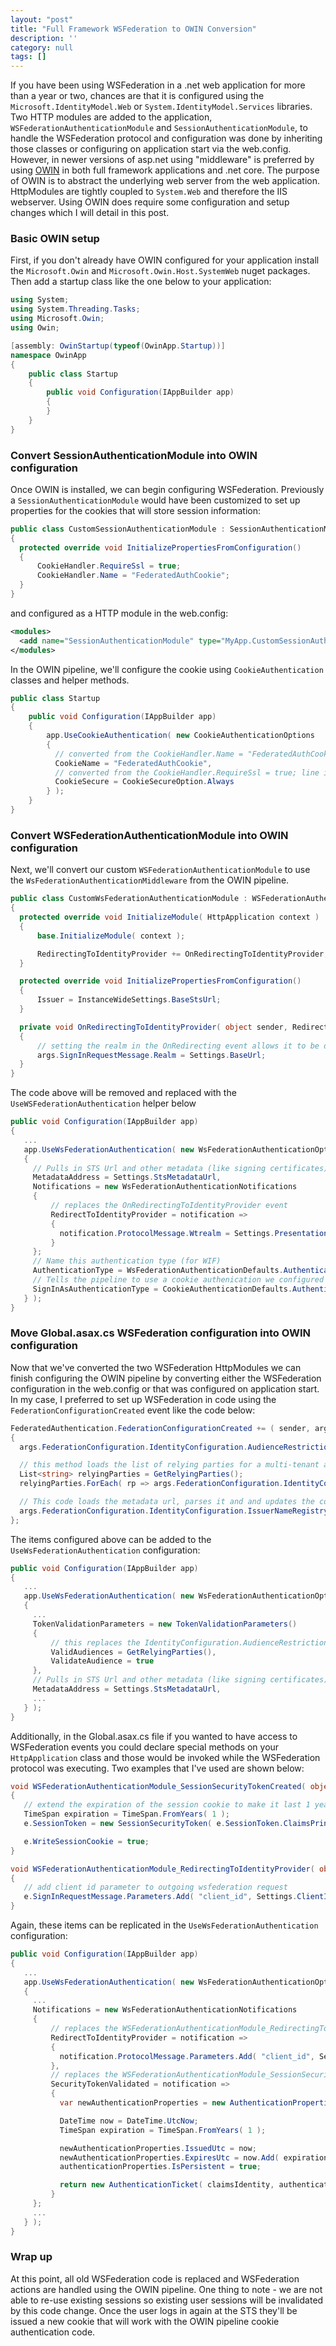 ```yaml
---
layout: "post"
title: "Full Framework WSFederation to OWIN Conversion"
description: ''
category: null
tags: []
---
```


If you have been using WSFederation in a .net web application for more than a year or two, chances are that it is configured using the `Microsoft.IdentityModel.Web` or `System.IdentityModel.Services` libraries. Two HTTP modules are added to the application, `WSFederationAuthenticationModule` and `SessionAuthenticationModule`, to handle the WSFederation protocol and configuration was done by inheriting those classes or configuring on application start via the web.config. However, in newer versions of asp.net using "middleware" is preferred by using [OWIN](https://docs.microsoft.com/en-us/aspnet/aspnet/overview/owin-and-katana/an-overview-of-project-katana#the-open-web-interface-for-net-owin) in both full framework applications and .net core. The purpose of OWIN is to abstract the underlying web server from the web application. HttpModules are tightly coupled to `System.Web` and therefore the IIS webserver. Using OWIN does require some configuration and setup changes which I will detail in this post.

### Basic OWIN setup
First, if you don't already have OWIN configured for your application install the `Microsoft.Owin` and `Microsoft.Owin.Host.SystemWeb` nuget packages. Then add a startup class like the one below to your application:

```csharp
using System;
using System.Threading.Tasks;
using Microsoft.Owin;
using Owin;

[assembly: OwinStartup(typeof(OwinApp.Startup))]
namespace OwinApp
{
    public class Startup
    {
        public void Configuration(IAppBuilder app)
        {
        }
    }
}
```

### Convert SessionAuthenticationModule into OWIN configuration
Once OWIN is installed, we can begin configuring WSFederation. Previously a `SessionAuthenticationModule` would have been customized to set up properties for the cookies that will store session information:

```csharp
public class CustomSessionAuthenticationModule : SessionAuthenticationModule
{
  protected override void InitializePropertiesFromConfiguration()
  {
      CookieHandler.RequireSsl = true;
      CookieHandler.Name = "FederatedAuthCookie";
  }
}
```

and configured as a HTTP module in the web.config:

```xml
<modules>
  <add name="SessionAuthenticationModule" type="MyApp.CustomSessionAuthenticationModule, MyApp" preCondition="managedHandler" />
</modules>
```

In the OWIN pipeline, we'll configure the cookie using `CookieAuthentication` classes and helper methods.

```csharp
public class Startup
{
    public void Configuration(IAppBuilder app)
    {
        app.UseCookieAuthentication( new CookieAuthenticationOptions
        {
          // converted from the CookieHandler.Name = "FederatedAuthCookie"; line in SessionAuthenticationModule
          CookieName = "FederatedAuthCookie",
          // converted from the CookieHandler.RequireSsl = true; line in SessionAuthenticationModule
          CookieSecure = CookieSecureOption.Always
        } );
    }
}
```

### Convert WSFederationAuthenticationModule into OWIN configuration
Next, we'll convert our custom `WSFederationAuthenticationModule` to use the `WsFederationAuthenticationMiddleware` from the OWIN pipeline.

```csharp
public class CustomWsFederationAuthenticationModule : WSFederationAuthenticationModule
{
  protected override void InitializeModule( HttpApplication context )
  {
      base.InitializeModule( context );

      RedirectingToIdentityProvider += OnRedirectingToIdentityProvider;
  }

  protected override void InitializePropertiesFromConfiguration()
  {
      Issuer = InstanceWideSettings.BaseStsUrl;
  }

  private void OnRedirectingToIdentityProvider( object sender, RedirectingToIdentityProviderEventArgs args )
  {
      // setting the realm in the OnRedirecting event allows it to be dynamic for multi-tenant applications
      args.SignInRequestMessage.Realm = Settings.BaseUrl;
  }
}
```
The code above will be removed and replaced with the `UseWSFederationAuthentication` helper below

```csharp
public void Configuration(IAppBuilder app)
{
   ...
   app.UseWsFederationAuthentication( new WsFederationAuthenticationOptions
   {
     // Pulls in STS Url and other metadata (like signing certificates)
     MetadataAddress = Settings.StsMetadataUrl,
     Notifications = new WsFederationAuthenticationNotifications
     {
         // replaces the OnRedirectingToIdentityProvider event
         RedirectToIdentityProvider = notification =>
         {
           notification.ProtocolMessage.Wtrealm = Settings.PresentationUrlRoot;
         }
     };
     // Name this authentication type (for WIF)
     AuthenticationType = WsFederationAuthenticationDefaults.AuthenticationType,
     // Tells the pipeline to use a cookie authenication we configured above to store the WIF session
     SignInAsAuthenticationType = CookieAuthenticationDefaults.AuthenticationType
   } );
}
```

### Move Global.asax.cs WSFederation configuration into OWIN configuration
Now that we've converted the two WSFederation HttpModules we can finish configuring the OWIN pipeline by converting either the WSFederation configuration in the web.config or that was configured on application start. In my case, I preferred to set up WSFederation in code using the `FederationConfigurationCreated` event like the code below:

```csharp
FederatedAuthentication.FederationConfigurationCreated += ( sender, args ) =>
{
  args.FederationConfiguration.IdentityConfiguration.AudienceRestriction.AudienceMode = ystem.IdentityModel.Selectors.AudienceUriMode.Always;

  // this method loads the list of relying parties for a multi-tenant application.
  List<string> relyingParties = GetRelyingParties();
  relyingParties.ForEach( rp => args.FederationConfiguration.IdentityConfiguration.AudienceRestriction.AllowedAudienceUris.Add( new Uri( rp  ) );

  // This code loads the metadata url, parses it and and updates the configuration with details from it like the signing certificates
  args.FederationConfiguration.IdentityConfiguration.IssuerNameRegistry = new CustomMetadataParser( Settings.StsMetadataUrl );
};
```

The items configured above can be added to the `UseWsFederationAuthentication` configuration:

```csharp
public void Configuration(IAppBuilder app)
{
   ...
   app.UseWsFederationAuthentication( new WsFederationAuthenticationOptions
   {
     ...
     TokenValidationParameters = new TokenValidationParameters()
     {
         // this replaces the IdentityConfiguration.AudienceRestriction setup
         ValidAudiences = GetRelyingParties(),
         ValidateAudience = true
     },
     // Pulls in STS Url and other metadata (like signing certificates) so we don't have to do custom metadata parsing
     MetadataAddress = Settings.StsMetadataUrl,
     ...
   } );
}
```

Additionally, in the Global.asax.cs file if you wanted to have access to WSFederation events you could declare special methods on your `HttpApplication` class and those would be invoked while the WSFederation protocol was executing. Two examples that I've used are shown below:

```csharp
void WSFederationAuthenticationModule_SessionSecurityTokenCreated( object sender, SessionSecurityTokenCreatedEventArgs e )
{
   // extend the expiration of the session cookie to make it last 1 year
   TimeSpan expiration = TimeSpan.FromYears( 1 );
   e.SessionToken = new SessionSecurityToken( e.SessionToken.ClaimsPrincipal, e.SessionToken.Context, now, now.Add( expiration ) ) { IsPersistent = true };

   e.WriteSessionCookie = true;
}

void WSFederationAuthenticationModule_RedirectingToIdentityProvider( object sender, RedirectingToIdentityProviderEventArgs e )
{
   // add client id parameter to outgoing wsfederation request
   e.SignInRequestMessage.Parameters.Add( "client_id", Settings.ClientId );
}
```

Again, these items can be replicated in the `UseWsFederationAuthentication` configuration:

```csharp
public void Configuration(IAppBuilder app)
{
   ...
   app.UseWsFederationAuthentication( new WsFederationAuthenticationOptions
   {
     ...
     Notifications = new WsFederationAuthenticationNotifications
     {
         // replaces the WSFederationAuthenticationModule_RedirectingToIdentityProvider method
         RedirectToIdentityProvider = notification =>
         {
           notification.ProtocolMessage.Parameters.Add( "client_id", Settings.ClientId );
         },
         // replaces the WSFederationAuthenticationModule_SessionSecurityTokenCreated method
         SecurityTokenValidated = notification =>
         {
           var newAuthenticationProperties = new AuthenticationProperties( authenticationTicket.Properties.Dictionary );

           DateTime now = DateTime.UtcNow;
           TimeSpan expiration = TimeSpan.FromYears( 1 );

           newAuthenticationProperties.IssuedUtc = now;
           newAuthenticationProperties.ExpiresUtc = now.Add( expiration );
           authenticationProperties.IsPersistent = true;

           return new AuthenticationTicket( claimsIdentity, authenticationProperties );
         }
     };
     ...
   } );
}
```

### Wrap up
At this point, all old WSFederation code is replaced and WSFederation actions are handled using the OWIN pipeline. One thing to note - we are not able to re-use existing sessions so existing user sessions will be invalidated by this code change. Once the user logs in again at the STS they'll be issued a new cookie that will work with the OWIN pipeline cookie authentication code.
